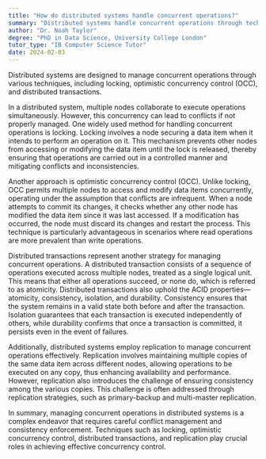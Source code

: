 ```yaml
---
title: "How do distributed systems handle concurrent operations?"
summary: "Distributed systems handle concurrent operations through techniques like locking, optimistic concurrency control, and distributed transactions."
author: "Dr. Noah Taylor"
degree: "PhD in Data Science, University College London"
tutor_type: "IB Computer Science Tutor"
date: 2024-02-03
---
```


Distributed systems are designed to manage concurrent operations through various techniques, including locking, optimistic concurrency control (OCC), and distributed transactions.

In a distributed system, multiple nodes collaborate to execute operations simultaneously. However, this concurrency can lead to conflicts if not properly managed. One widely used method for handling concurrent operations is locking. Locking involves a node securing a data item when it intends to perform an operation on it. This mechanism prevents other nodes from accessing or modifying the data item until the lock is released, thereby ensuring that operations are carried out in a controlled manner and mitigating conflicts and inconsistencies.

Another approach is optimistic concurrency control (OCC). Unlike locking, OCC permits multiple nodes to access and modify data items concurrently, operating under the assumption that conflicts are infrequent. When a node attempts to commit its changes, it checks whether any other node has modified the data item since it was last accessed. If a modification has occurred, the node must discard its changes and restart the process. This technique is particularly advantageous in scenarios where read operations are more prevalent than write operations.

Distributed transactions represent another strategy for managing concurrent operations. A distributed transaction consists of a sequence of operations executed across multiple nodes, treated as a single logical unit. This means that either all operations succeed, or none do, which is referred to as atomicity. Distributed transactions also uphold the ACID properties—atomicity, consistency, isolation, and durability. Consistency ensures that the system remains in a valid state both before and after the transaction. Isolation guarantees that each transaction is executed independently of others, while durability confirms that once a transaction is committed, it persists even in the event of failures.

Additionally, distributed systems employ replication to manage concurrent operations effectively. Replication involves maintaining multiple copies of the same data item across different nodes, allowing operations to be executed on any copy, thus enhancing availability and performance. However, replication also introduces the challenge of ensuring consistency among the various copies. This challenge is often addressed through replication strategies, such as primary-backup and multi-master replication.

In summary, managing concurrent operations in distributed systems is a complex endeavor that requires careful conflict management and consistency enforcement. Techniques such as locking, optimistic concurrency control, distributed transactions, and replication play crucial roles in achieving effective concurrency control.
    
